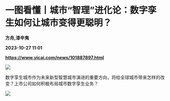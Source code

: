 # 一图看懂丨城市“智理”进化论：数字孪生如何让城市变得更聪明？
**方舟,漆辛夷**

**2023-10-27 11:01**

**https://www.yicai.com/news/101887897.html**

![](https://imgcdn.yicai.com/uppics/slides/2023/10/02cb888138e32004725a35fa2d09a3e3.jpg)

数字孪生城市作为未来新型智慧城市演进的重要方向，将给全球城市带来怎样的改变？上市公司如何积极布局城市数字孪生业务？

![](https://imgcdn.yicai.com/uppics/images/2023/10/3149f38b1b3d471a8801b02e6a559cd5.jpg)